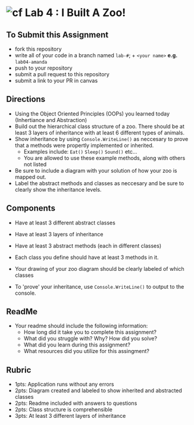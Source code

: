 ![cf](http://i.imgur.com/7v5ASc8.png) Lab 4 : I Built A Zoo!
=====================================

## To Submit this Assignment
- fork this repository
- write all of your code in a branch named `lab-#`; + `<your name>` **e.g.** `lab04-amanda`
- push to your repository
- submit a pull request to this repository
- submit a link to your PR in canvas

## Directions

- Using the Object Oriented Principles (OOPs) you learned today (Inhertiance and Abstraction)
- Build out the hierarchical class structure of a zoo. There should be at least 3 layers of inheritance with at least 6 different types of animals. 
- Show inheritance by using `Console.WriteLine()` as neccesary to prove that a methods were propertly implemented or inherited.
    - Examples include: `Eat()` `Sleep()` `Sound()` etc... 
    - You are allowed to use these example methods, along with others not listed
- Be sure to include a diagram with your solution of how your zoo is mapped out. 
- Label the abstract methods and classes as neccesary and be sure to clearly show the inheritance levels. 

## Components
- Have at least 3 different abstract classes
- Have at least 3 layers of inheritance
- Have at least 3 abstract methods (each in different classes)
- Each class you define should have at least 3 methods in it.

- Your drawing of your zoo diagram should be clearly labeled of which classes
- To 'prove' your inheritance, use `Console.WriteLine()` to output to the console.

## ReadMe
- Your readme should include the following information:
	- How long did it take you to complete this assignment?
	- What did you struggle with? Why? How did you solve?
	- What did you learn during this assignment?
    - What resources did you utilize for this assingment?

## Rubric
- 1pts: Application runs without any errors
- 2pts: Diagram created and labeled to show inherited and abstracted classes
- 2pts: Readme included with answers to questions
- 2pts: Class structure is comprehensible
- 3pts: At least 3 different layers of inheritance
